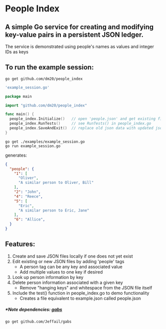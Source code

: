 # People Index
## A simple Go service for creating and modifying key-value pairs in a persistent JSON ledger.    

The service is demonstrated using people's names as values and integer IDs as keys

## To run the example session:
    go get github.com/dm20/people_index
```go
'example_session.go'

package main

import "github.com/dm20/people_index"

func main() {
  people_index.Initialize()   // open 'people.json' and get existing file data, or create it if needed
  people_index.RunTests()     // see RunTests() in people_index.go
  people_index.SaveAndExit()  // replace old json data with updated json data in 'people.json'
}
```
    go get ./examples/example_session.go
    go run example_session.go
generates:
```json
{
  "people": {
    "1": [
      "Oliver",
      "A similar person to Oliver, Bill"
    ],
    "2": "John",
    "4": "Reece",
    "5": [
      "Eric",
      "A similar person to Eric, Jane"
    ],
    "6": "Allice",
  }
}
```
## Features:
  1) Create and save JSON files locally if one does not yet exist
  2) Edit existing or new JSON files by adding 'people' tags  
     - A person tag can be any key and associated value
     - Add multiple values to one key if desired
  3) Look up person information by key
  4) Delete person information associated with a given key  
     - Remove "hanging keys" and whitespace from the JSON file itself
  5) Include the test() function in people_index.go to demo functionality
     - Creates a file equivalent to example.json called people.json  
       
         
           
##### *Note dependencies: <a href='https://github.com/Jeffail/gabs'>gabs</a>  
    go get github.com/Jeffail/gabs

